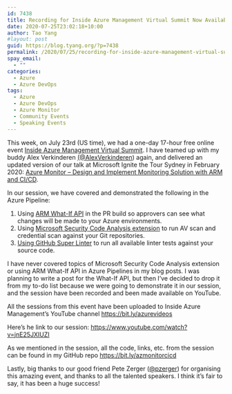 ```yaml
---
id: 7438
title: Recording for Inside Azure Management Virtual Summit Now Available
date: 2020-07-25T23:02:18+10:00
author: Tao Yang
#layout: post
guid: https://blog.tyang.org/?p=7438
permalink: /2020/07/25/recording-for-inside-azure-management-virtual-summit-now-available/
spay_email:
  - ""
categories:
  - Azure
  - Azure DevOps
tags:
  - Azure
  - Azure DevOps
  - Azure Monitor
  - Community Events
  - Speaking Events
---
```

This week, on July 23rd (US time), we had a one-day 17-hour free online event <a href="https://insideazuremgmt.com/">Inside Azure Management Virtual Summit</a>. I have teamed up with my buddy Alex Verkinderen <a href="https://twitter.com/AlexVerkinderen">(@AlexVerkinderen</a>) again, and delivered an updated version of our talk at Microsoft Ignite the Tour Sydney in February 2020: <a href="https://insideazuremgmt.com/session/azure-monitor-design-and-implement-monitoring-solution-with-arm-and-ci-cd/">Azure Monitor – Design and Implement Monitoring Solution with ARM and CI/CD</a>.

In our session, we have covered and demonstrated the following in the Azure Pipeline:

<ol>
    <li>Using <a href="https://docs.microsoft.com/en-us/azure/azure-resource-manager/templates/template-deploy-what-if?tabs=azure-powershell">ARM What-If API</a> in the PR build so approvers can see what changes will be made to your Azure environments.</li>
    <li>Using <a href="https://docs.microsoft.com/en-us/azure/security/develop/security-code-analysis-overview">Microsoft Security Code Analysis extension</a> to run AV scan and credential scan against your Git repositories.</li>
    <li><a href="https://blog.tyang.org/2020/06/27/use-github-super-linter-in-azure-pipelines/">Using GitHub Super Linter</a> to run all available linter tests against your source code.</li>
</ol>

I have never covered topics of Microsoft Security Code Analysis extension or using ARM What-If API in Azure Pipelines in my blog posts. I was planning to write a post for the What-If API, but then I’ve decided to drop it from my to-do list because we were going to demonstrate it in our session, and the session have been recorded and been made available on YouTube.

All the sessions from this event have been uploaded to Inside Azure Management’s YouTube channel <a href="https://bit.ly/azurevideos">https://bit.ly/azurevideos</a>

Here’s he link to our session: <a href="https://www.youtube.com/watch?v=jnE25JXIUZI">https://www.youtube.com/watch?v=jnE25JXIUZI</a>

As we mentioned in the session, all the code, links, etc. from the session can be found in my GitHub repo <a href="https://bit.ly/azmonitorcicd">https://bit.ly/azmonitorcicd</a>

Lastly, big thanks to our good friend Pete Zerger (<a href="https://twitter.com/pzerger">@pzerger</a>) for organising this amazing event, and thanks to all the talented speakers. I think it’s fair to say, it has been a huge success!